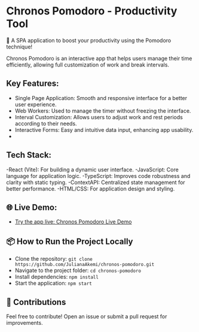 # Chronos Pomodoro - Productivity Tool

🍅 A SPA application to boost your productivity using the Pomodoro technique!

Chronos Pomodoro is an interactive app that helps users manage their time efficiently, allowing full customization of work and break intervals.


## Key Features:
- Single Page Application: Smooth and responsive interface for a better user experience.
- Web Workers: Used to manage the timer without freezing the interface.
- Interval Customization: Allows users to adjust work and rest periods according to their needs.
- Interactive Forms: Easy and intuitive data input, enhancing app usability.
- 

## Tech Stack:
-React (Vite): For building a dynamic user interface.
-JavaScript: Core language for application logic.
-TypeScript: Improves code robustness and clarity with static typing.
-ContextAPI: Centralized state management for better performance.
-HTML/CSS: For application design and styling.


## 🌐 Live Demo:
- [Try the app live: Chronos Pomodoro Live Demo](chronos-pomodoro-zeta.vercel.app)
  

## 📦 How to Run the Project Locally
- Clone the repository: ```git clone https://github.com/JulianaAkemi/chronos-pomodoro.git```
- Navigate to the project folder: ```cd chronos-pomodoro```
- Install dependencies: ```npm install```
- Start the application: ```npm start```
  

## 🚀 Contributions
Feel free to contribute! Open an issue or submit a pull request for improvements.
